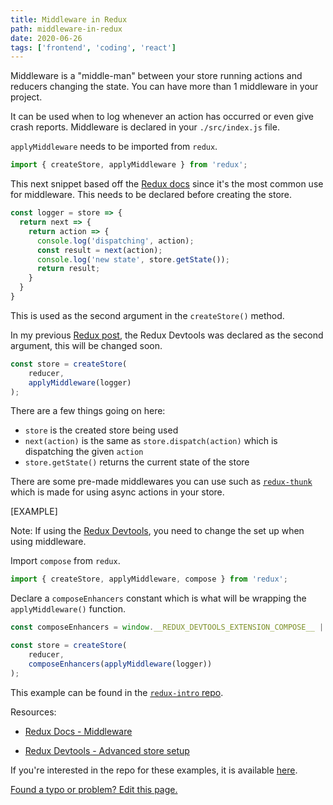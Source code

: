 ```yaml
---
title: Middleware in Redux
path: middleware-in-redux
date: 2020-06-26
tags: ['frontend', 'coding', 'react']
---
```


Middleware is a "middle-man" between your store running actions and reducers changing the state. You can have more than 1 middleware in your project.

It can be used when to log whenever an action has occurred or even give crash reports. Middleware is declared in your `./src/index.js` file.

`applyMiddleware` needs to be imported from `redux`.

```js
import { createStore, applyMiddleware } from 'redux';
```

This next snippet based off the [Redux docs](https://redux.js.org/advanced/middleware/#the-final-approach) since it's the most common use for middleware. This needs to be declared before creating the store.

```js
const logger = store => {
  return next => {
    return action => {
      console.log('dispatching', action);
      const result = next(action);
      console.log('new state', store.getState());
      return result;
    }
  }
}
```
This is used as the second argument in the `createStore()` method.

In my previous [Redux post](/using-redux-in-react), the Redux Devtools was declared as the second argument, this will be changed soon.

```js
const store = createStore(
    reducer,
    applyMiddleware(logger)
);
```
There are a few things going on here:

- `store` is the created store being used
- `next(action)` is the same as `store.dispatch(action)` which is dispatching the given `action`
- `store.getState()` returns the current state of the store

There are some pre-made middlewares you can use such as [`redux-thunk`](https://github.com/reduxjs/redux-thunk) which is made for using async actions in your store.

[EXAMPLE]


Note: If using the [Redux Devtools](https://github.com/zalmoxisus/redux-devtools-extension), you need to change the set up when using middleware.

Import `compose` from `redux`.

```js
import { createStore, applyMiddleware, compose } from 'redux';
```

Declare a `composeEnhancers` constant which is what will be wrapping the `applyMiddleware()` function.

```js
const composeEnhancers = window.__REDUX_DEVTOOLS_EXTENSION_COMPOSE__ || compose;

const store = createStore(
    reducer,
    composeEnhancers(applyMiddleware(logger))
);
```

This example can be found in the [`redux-intro` repo](https://github.com/Dana94/redux-intro).

Resources:

- [Redux Docs - Middleware](https://redux.js.org/advanced/middleware)

- [Redux Devtools - Advanced store setup](https://github.com/zalmoxisus/redux-devtools-extension#12-advanced-store-setup)


If you're interested in the repo for these examples, it is available [here](https://github.com/Dana94/vuex-intro).

[Found a typo or problem? Edit this page.](https://github.com/Dana94/website/blob/master/blog/2020-06-19-using-vuex-in-vuejs.md)
